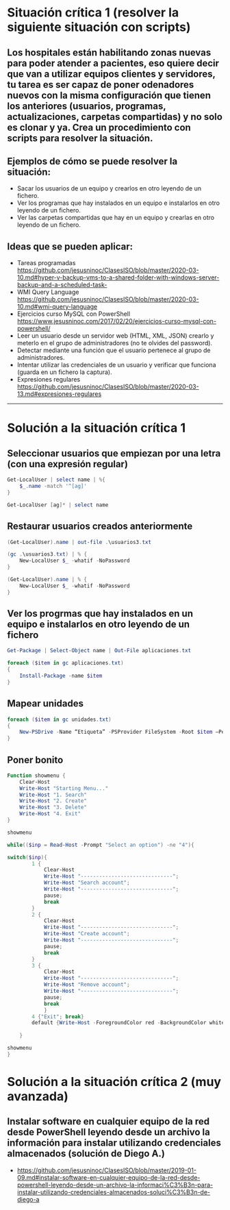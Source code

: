 # Situación crítica 1 (resolver la siguiente situación con scripts)

## Los hospitales están habilitando zonas nuevas para poder atender a pacientes, eso quiere decir que van a utilizar equipos clientes y servidores, tu tarea es ser capaz de poner odenadores nuevos con la misma configuración que tienen los anteriores (usuarios, programas, actualizaciones, carpetas compartidas) y no solo es clonar y ya. Crea un procedimiento con scripts para resolver la situación.

## Ejemplos de cómo se puede resolver la situación:

- Sacar los usuarios de un equipo y crearlos en otro leyendo de un fichero.
- Ver los programas que hay instalados en un equipo e instalarlos en otro leyendo de un fichero.
- Ver las carpetas compartidas que hay en un equipo y crearlas en otro leyendo de un fichero.

## Ideas que se pueden aplicar:
- Tareas programadas https://github.com/jesusninoc/ClasesISO/blob/master/2020-03-10.md#hyper-v-backup-vms-to-a-shared-folder-with-windows-server-backup-and-a-scheduled-task-
- WMI Query Language https://github.com/jesusninoc/ClasesISO/blob/master/2020-03-10.md#wmi-query-language
- Ejercicios curso MySQL con PowerShell https://www.jesusninoc.com/2017/02/20/ejercicios-curso-mysql-con-powershell/
- Leer un usuario desde un servidor web (HTML, XML, JSON) crearlo y meterlo en el grupo de administradores (no te olvides del password).
- Detectar mediante una función que el usuario pertenece al grupo de administradores.
- Intentar utilizar las credenciales de un usuario y verificar que funciona (guarda en un fichero la captura).
- Expresiones regulares https://github.com/jesusninoc/ClasesISO/blob/master/2020-03-13.md#expresiones-regulares

-----------------

# Solución a la situación crítica 1

## Seleccionar usuarios que empiezan por una letra (con una expresión regular)
```PowerShell
Get-LocalUser | select name | %{
    $_.name -match '^[ag]'
}

Get-LocalUser [ag]* | select name 
```

## Restaurar usuarios creados anteriormente
```PowerShell
(Get-LocalUser).name | out-file .\usuarios3.txt

(gc .\usuarios3.txt) | % {
    New-LocalUser $_ -whatif -NoPassword
}

(Get-LocalUser).name | % {
    New-LocalUser $_ -whatif -NoPassword
}
```

## Ver los progrmas que hay instalados en un equipo e instalarlos en otro leyendo de un fichero
```PowerShell
Get-Package | Select-Object name | Out-File aplicaciones.txt

foreach ($item in gc aplicaciones.txt)
{
    Install-Package -name $item
}
```

## Mapear unidades
```PowerShell
foreach ($item in gc unidades.txt)
{
    New-PSDrive -Name “Etiqueta” -PSProvider FileSystem -Root $item –Persist
}
```

## Poner bonito
```PowerShell
Function showmenu {
    Clear-Host
    Write-Host "Starting Menu..."
    Write-Host "1. Search"
    Write-Host "2. Create"
    Write-Host "3. Delete"
    Write-Host "4. Exit"
}

showmenu

while(($inp = Read-Host -Prompt "Select an option") -ne "4"){

switch($inp){
        1 {
            Clear-Host
            Write-Host "------------------------------";
            Write-Host "Search account"; 
            Write-Host "------------------------------";
            pause;
            break
        }
        2 {
            Clear-Host
            Write-Host "------------------------------";
            Write-Host "Create account";
            Write-Host "------------------------------";
            pause; 
            break
        }
        3 {
            Clear-Host
            Write-Host "------------------------------";
            Write-Host "Remove account";
            Write-Host "------------------------------"; 
            pause;
            break
            }
        4 {"Exit"; break}
        default {Write-Host -ForegroundColor red -BackgroundColor white "Invalid option. Please select another option";pause}
        
    }

showmenu
}
```

# Solución a la situación crítica 2 (muy avanzada)

## Instalar software en cualquier equipo de la red desde PowerShell leyendo desde un archivo la información para instalar utilizando credenciales almacenados (solución de Diego A.)
* https://github.com/jesusninoc/ClasesISO/blob/master/2019-01-09.md#instalar-software-en-cualquier-equipo-de-la-red-desde-powershell-leyendo-desde-un-archivo-la-informaci%C3%B3n-para-instalar-utilizando-credenciales-almacenados-soluci%C3%B3n-de-diego-a
